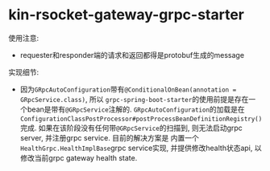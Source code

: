 # kin-rsocket-gateway-grpc-starter

使用注意:

* requester和responder端的请求和返回都得是protobuf生成的message

实现细节:

* 因为`GRpcAutoConfiguration`带有`@ConditionalOnBean(annotation = GRpcService.class)`, 所以
  `grpc-spring-boot-starter`的使用前提是存在一个bean是带有`@GRpcService`注解的.
  `GRpcAutoConfiguration`的加载是在`ConfigurationClassPostProcessor#postProcessBeanDefinitionRegistry()`完成.
  如果在该阶段没有任何带`@GRpcService`的扫描到, 则无法启动grpc server, 并注册grpc service. 目前的解决方案是 内置一个`HealthGrpc.HealthImplBase`grpc
  service实现, 并提供修改health状态api, 以修改当前grpc gateway health state.